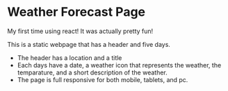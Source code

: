 # Weather Forecast Page

My first time using react! It was actually pretty fun!

This is a static webpage that has a header and five days.
- The header has a location and a title
- Each days have a date, a weather icon that represents the weather, the temparature, and a short description of the weather.
- The page is full responsive for both mobile, tablets, and pc.
